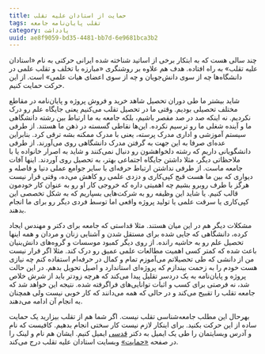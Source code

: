 ```yaml
---
title: حمایت از استادان علیه تقلب
tags: تقلب پایان‌نامه جامعه
category: یادداشت
uuid: ae8f9059-bd35-4481-bb7d-6e9681bca3b2
---
```


چند سالی هست که به ابتکار برخی از اساتید شناخته شده ایرانی حرکتی به نام «استادان علیه تقلب» به راه افتاده. هدف هم علاوه بر روشنگری «مبارزه با تخلف و تقلب علمی در دانشگاه‌ها چه از سوی دانش‌جویان و چه از سوی اعضای هیات علمی» است. از این حرکت حمایت کنیم.

شاید بیشتر ما طی دوران تحصیل شاهد خرید و فروش پروژه و پایان‌نامه در مقاطع مختلف تحصیلی بودیم. وقتی ما در تحصیل تقلب می‌کنیم یعنی جایگاه علم رو درک نکردیم. نه اینکه صد در صد مقصر باشیم، بلکه جامعه به ما ارتباط بین رشته دانشگاهی ما و آینده شغلی ما رو ترسیم نکرده. این‌ها نقاطی گسسته در ذهن ما هستند. از طرفی سیستم آموزشی و اداری مدرک پرسته، یعنی با مدرک ممکنه بشه ترقی کرد. بنابراین عده‌ای صرفا به این جهت به گرفتن مدرک دانشگاهی روی می‌آورند. از طرفی دانشگویانی داریم که رشته دلخواهشون رو دنبال نمی‌کنند و شاید به اصرار خانواده یا با ملاحظاتی دیگر، مثلا داشتن جایگاه اجتماعی بهتر، به تحصیل روی آوردند. اینها آفات جامعه ماست. از طرفی نداشتن ارتباط حرفه‌ای با سایر جوامع عملی دنیا و فاصله و دیواری که بین ما هست قبج کپی‌کاری و دزدی علمی رو کاهش می‌ده، وقتی قرار نیست هرگز با طرف روبرو بشیم چه اهمیتی داره که خروجی کار او رو به عنوان کار خودمون قالب کنیم. یا شاید این وظیفه رو به شرکت‌هایی بسپاریم که به شکل تخصصی این کپی‌کاری یا سرقت علمی یا تولید پروژه واقعی اما توسط فردی دیگر رو برای ما انجام بدهند.

مشکلات دیگر هم در این میان هستند. مثلا قداستی که جامعه برای دکتر و مهندس ایجاد کرده، دانشگاهی که جایی شده برای مستقل شدن و آشنایی زنان و مردان و همه اینها تحصیل علم رو به حاشیه رانده. از روی دیگر کمبود موسسات و گروه‌های دانش‌بنیان باعث شده که کمتر کسی اهمیت مطالعات علمی عمیق رو درک کند. مثلا اگر قرار نیست من از دانشی که طی تحصیلاتم می‌آموزم تمام و کمال در حرفه‌ام استفاده کنم چه نیازی هست خودم را به زحمت بیندازم که پروژه‌ای استاندارد و اصیل تحویل بدهم. در این حالت پروژه و پایان‌نامه به یک دردسر تقلیل پیدا می‌کند که هرچه زودتر باید از شرش خلاص شد، نه فرصتی برای کسب و اثبات توانایی‌های فراگرفته شده. نتیجه این خواهد شد که جامعه تقلب را تقبیح می‌کند و در حالی که همه می‌دانند که کار خوبی نیست ولی همچنان به انجام آن ادامه می‌دهند.

بهرحال این مطلب جامعه‌شناسی تقلب نیست. اگر شما هم از تقلب بیزارید یک حمایت ساده از این حرکت بکنید. برای اینکار لازم نیست کار سختی انجام بدهیم. کافیست که نام و آدرس وبسایتمان را طی یک ایمیل به دکتر [قدسی](mailto:ghodsi_AT_sharif_DOT_edu) ایمیل کنیم. ایشان هم نام و لینک را در صفحه [«حمایت»](http://pap.blog.ir/page/sponsors) وبسایت استادان علیه تقلب درج می‌کند. 
